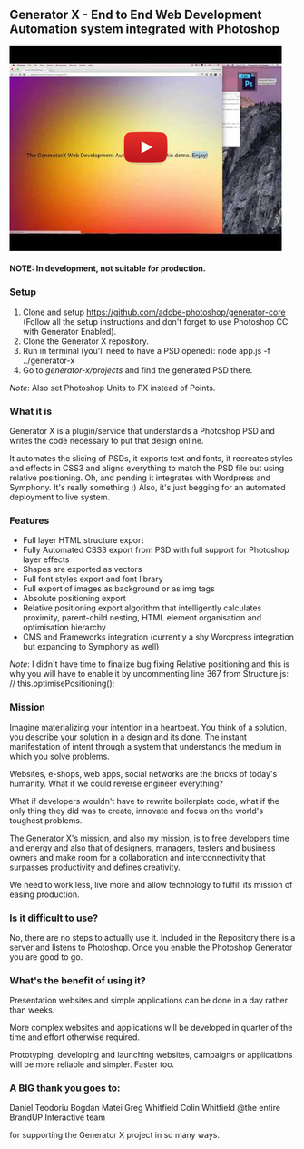 ## Generator X - End to End Web Development Automation system integrated with Photoshop

[![ScreenShot](https://raw.githubusercontent.com/BrandUPInteractive/generator-x/master/screencast.jpg)](http://youtu.be/btJeeyiAXfU)

#### NOTE: In development, not suitable for production.

### Setup

1. Clone and setup https://github.com/adobe-photoshop/generator-core (Follow all the setup instructions and don't forget to use Photoshop CC with Generator Enabled).
2. Clone the Generator X repository.
3. Run in terminal (you'll need to have a PSD opened):
node app.js -f ../generator-x
4. Go to *generator-x/projects* and find the generated PSD there.

*Note*: Also set Photoshop Units to PX instead of Points.

### What it is
Generator X is a plugin/service that understands a Photoshop PSD and writes the code necessary to put that design online. 

It automates the slicing of PSDs, it exports text and fonts, it recreates styles and effects in CSS3 and aligns everything to match the PSD file but using relative positioning. Oh, and pending it integrates with Wordpress and Symphony. It's really something :) Also, it's just begging for an automated deployment to live system.

### Features
* Full layer HTML structure export
* Fully Automated CSS3 export from PSD with full support for Photoshop layer effects
* Shapes are exported as vectors
* Full font styles export and font library
* Full export of images as background or as img tags
* Absolute positioning export
* Relative positioning export algorithm that intelligently calculates proximity, parent-child nesting, HTML element organisation and optimisation hierarchy
* CMS and Frameworks integration (currently a shy Wordpress integration but expanding to Symphony as well)

*Note*: I didn't have time to finalize bug fixing Relative positioning and this is why you will have to enable it by uncommenting line 367 from Structure.js:
//  this.optimisePositioning();

### Mission
Imagine materializing your intention in a heartbeat. You think of a solution, you describe your solution in a design and its done.
The instant manifestation of intent through a system that understands the medium in which you solve problems.

Websites, e-shops, web apps, social networks are the bricks of today's humanity. What if we could reverse engineer everything?

What if developers wouldn't have to rewrite boilerplate code, what if the only thing they did was to create, innovate and focus on the world's toughest problems.

The Generator X's mission, and also my mission, is to free developers time and energy and also that of designers, managers, testers and business owners and make room for a collaboration and interconnectivity that surpasses productivity and defines creativity. 

We need to work less, live more and allow technology to fulfill its mission of easing production. 

### Is it difficult to use?
No, there are no steps to actually use it. Included in the Repository there is a server and listens to Photoshop. Once you enable the Photoshop Generator you are good to go.

### What's the benefit of using it?
Presentation websites and simple applications can be done in a day rather than weeks. 

More complex websites and applications will be developed in quarter of the time and effort otherwise required.

Prototyping, developing and launching websites, campaigns or applications will be more reliable and simpler. Faster too.

### A BIG thank you goes to:
Daniel Teodoriu
Bogdan Matei
Greg Whitfield
Colin Whitfield
@the entire BrandUP Interactive team

for supporting the Generator X project in so many ways.

